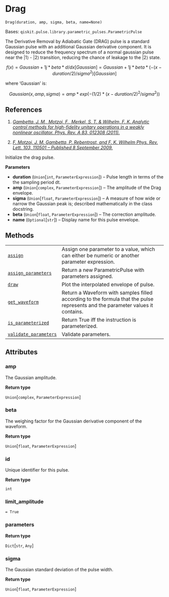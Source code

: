 # Drag

<span id="undefined" />

`Drag(duration, amp, sigma, beta, name=None)`

Bases: `qiskit.pulse.library.parametric_pulses.ParametricPulse`

The Derivative Removal by Adiabatic Gate (DRAG) pulse is a standard Gaussian pulse with an additional Gaussian derivative component. It is designed to reduce the frequency spectrum of a normal gaussian pulse near the $|1\rangle$ - $|2\rangle$ transition, reducing the chance of leakage to the $|2\rangle$ state.

$$
f(x) = Gaussian + 1j * beta * d/dx [Gaussian]
     = Gaussian + 1j * beta * (-(x - duration/2) / sigma^2) [Gaussian]
$$

where ‘Gaussian’ is:

$$
Gaussian(x, amp, sigma) = amp * exp( -(1/2) * (x - duration/2)^2 / sigma^2) )
$$

## References

1.  [*Gambetta, J. M., Motzoi, F., Merkel, S. T. & Wilhelm, F. K. Analytic control methods for high-fidelity unitary operations in a weakly nonlinear oscillator. Phys. Rev. A 83, 012308 (2011).*](https://link.aps.org/doi/10.1103/PhysRevA.83.012308)

2.  [*F. Motzoi, J. M. Gambetta, P. Rebentrost, and F. K. Wilhelm Phys. Rev. Lett. 103, 110501 – Published 8 September 2009.*](https://link.aps.org/doi/10.1103/PhysRevLett.103.110501)

Initialize the drag pulse.

**Parameters**

*   **duration** (`Union`\[`int`, `ParameterExpression`]) – Pulse length in terms of the the sampling period dt.
*   **amp** (`Union`\[`complex`, `ParameterExpression`]) – The amplitude of the Drag envelope.
*   **sigma** (`Union`\[`float`, `ParameterExpression`]) – A measure of how wide or narrow the Gaussian peak is; described mathematically in the class docstring.
*   **beta** (`Union`\[`float`, `ParameterExpression`]) – The correction amplitude.
*   **name** (`Optional`\[`str`]) – Display name for this pulse envelope.

## Methods

|                                                                                                                                              |                                                                                                                                |
| -------------------------------------------------------------------------------------------------------------------------------------------- | ------------------------------------------------------------------------------------------------------------------------------ |
| [`assign`](qiskit.pulse.Drag.assign#qiskit.pulse.Drag.assign "qiskit.pulse.Drag.assign")                                                     | Assign one parameter to a value, which can either be numeric or another parameter expression.                                  |
| [`assign_parameters`](qiskit.pulse.Drag.assign_parameters#qiskit.pulse.Drag.assign_parameters "qiskit.pulse.Drag.assign_parameters")         | Return a new ParametricPulse with parameters assigned.                                                                         |
| [`draw`](qiskit.pulse.Drag.draw#qiskit.pulse.Drag.draw "qiskit.pulse.Drag.draw")                                                             | Plot the interpolated envelope of pulse.                                                                                       |
| [`get_waveform`](qiskit.pulse.Drag.get_waveform#qiskit.pulse.Drag.get_waveform "qiskit.pulse.Drag.get_waveform")                             | Return a Waveform with samples filled according to the formula that the pulse represents and the parameter values it contains. |
| [`is_parameterized`](qiskit.pulse.Drag.is_parameterized#qiskit.pulse.Drag.is_parameterized "qiskit.pulse.Drag.is_parameterized")             | Return True iff the instruction is parameterized.                                                                              |
| [`validate_parameters`](qiskit.pulse.Drag.validate_parameters#qiskit.pulse.Drag.validate_parameters "qiskit.pulse.Drag.validate_parameters") | Validate parameters.                                                                                                           |

## Attributes

<span id="undefined" />

### amp

The Gaussian amplitude.

**Return type**

`Union`\[`complex`, `ParameterExpression`]

<span id="undefined" />

### beta

The weighing factor for the Gaussian derivative component of the waveform.

**Return type**

`Union`\[`float`, `ParameterExpression`]

<span id="undefined" />

### id

Unique identifier for this pulse.

**Return type**

`int`

<span id="undefined" />

### limit\_amplitude

`= True`

<span id="undefined" />

### parameters

**Return type**

`Dict`\[`str`, `Any`]

<span id="undefined" />

### sigma

The Gaussian standard deviation of the pulse width.

**Return type**

`Union`\[`float`, `ParameterExpression`]
